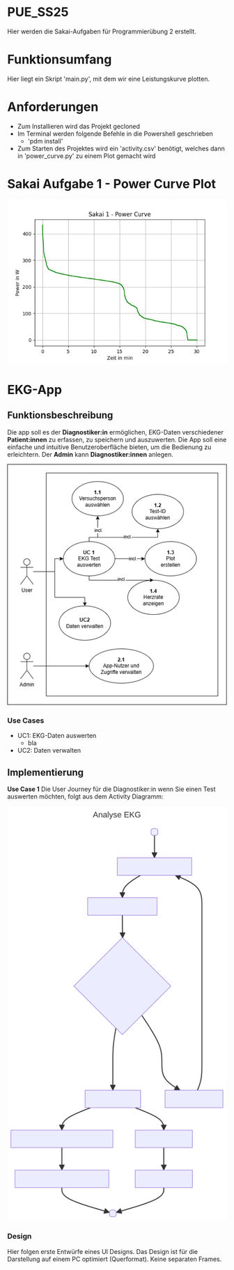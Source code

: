 # PUE_SS25

Hier werden die Sakai-Aufgaben für Programmierübung 2 erstellt.

# Funktionsumfang

Hier liegt ein Skript 'main.py', mit dem wir eine Leistungskurve plotten.

# Anforderungen

- Zum Installieren wird das Projekt gecloned
- Im Terminal werden folgende Befehle in die Powershell geschrieben
    - 'pdm install'
- Zum Starten des Projektes wird ein 'activity.csv' benötigt, welches dann in 'power_curve.py' zu einem Plot gemacht wird

# Sakai Aufgabe 1 - Power Curve Plot
![](figures/power_curve.png)

# EKG-App

## Funktionsbeschreibung

Die app soll es der __Diagnostiker:in__ ermöglichen, EKG-Daten verschiedener __Patient:innen__ zu erfassen, zu speichern und auszuwerten. Die App soll eine einfache und intuitive Benutzeroberfläche bieten, um die Bedienung zu erleichtern. Der __Admin__ kann __Diagnostiker:innen__ anlegen.

![](docs/UML_UseCase.png)

### Use Cases

- UC1: EKG-Daten auswerten
    - bla
- UC2: Daten verwalten

## Implementierung

__Use Case 1__ Die User Journey für die Diagnostiker:in wenn Sie einen Test auswerten möchten, folgt aus dem Activity Diagramm:

![](docs/ekg_data_acticity.svg)

### Design

Hier folgen erste Entwürfe eines UI Designs. Das Design ist für die Darstellung auf einem PC optimiert (Querformat). Keine separaten Frames.